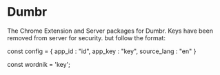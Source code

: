# Dumbr
The Chrome Extension and Server packages for Dumbr. Keys have been removed from server for security. but follow the format: 

const config = {
      app_id : "id",
      app_key : "key",
      source_lang : "en"
}
  
const wordnik = 'key';

